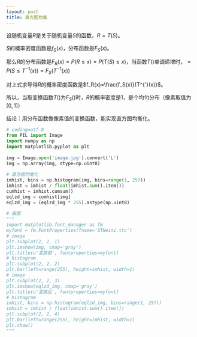 ```yaml
---
layout: post
title: 直方图均衡
---
```

设随机变量$R$是关于随机变量$S$的函数，$R=T(S)$。

$S$的概率密度函数是$f_S(x)$，分布函数是$F_S(x)$。

那么$R$的分布函数是$F_R(x)=P(R\le x)=P(T(S)\le x)$，当函数$T()$单调递增时，$=P(S\le T^{-1}(x))=F_S(T^{-1}(x))$

对上式求导得$R$的概率密度函数是$f_R(x)=\frac{f_S(x)}{T^{'}(x)}$。

所以，当取变换函数$T()$为$F_S()$时，$R$的概率密度是1，是个均匀分布（像素取值为$[0, 1]$）

结论：用分布函数做像素值的变换函数，能实现直方图均衡化。

```python
# coding=utf-8  
from PIL import Image  
import numpy as np  
import matplotlib.pyplot as plt  
  
img = Image.open('image.jpg').convert('L')  
img = np.array(img, dtype=np.uint8)  
  
# 直方图均衡化  
imhist, bins = np.histogram(img, bins=range(1, 257))  
imhist = imhist / float(imhist.sum().item())  
cumhist = imhist.cumsum()  
eqlzd_img = cumhist[img]  
eqlzd_img = (eqlzd_img * 255).astype(np.uint8)  
  
# 画图  
"""  
import matplotlib.font_manager as fm  
myfont = fm.FontProperties(fname='STHeiti.ttc')  
# image  
plt.subplot(2, 2, 1)  
plt.imshow(img, cmap='gray')  
plt.title(u'变换前', fontproperties=myfont)  
# histogram  
plt.subplot(2, 2, 2)  
plt.bar(left=range(255), height=imhist, width=1)  
# image  
plt.subplot(2, 2, 3)  
plt.imshow(eqlzd_img, cmap='gray')  
plt.title(u'变换后', fontproperties=myfont)  
# histogram  
imhist, bins = np.histogram(eqlzd_img, bins=range(1, 257))  
imhist = imhist / float(imhist.sum().item())  
plt.subplot(2, 2, 4)  
plt.bar(left=range(255), height=imhist, width=1)  
plt.show()  
"""
```
